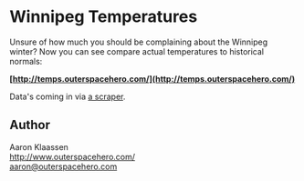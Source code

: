 # Winnipeg Temperatures

Unsure of how much you should be complaining about the Winnipeg winter? Now you can see compare actual temperatures to historical normals:

**[http://temps.outerspacehero.com/](http://temps.outerspacehero.com/)**

Data's coming in via [a scraper](https://github.com/aaronklaassen/normals_scraper).

## Author

Aaron Klaassen  
http://www.outerspacehero.com/  
aaron@outerspacehero.com